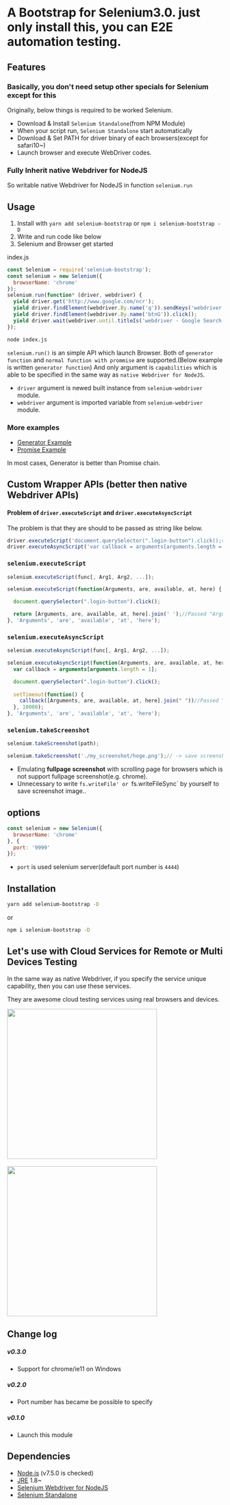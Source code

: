 # A Bootstrap for Selenium3.0. just only install this, you can E2E automation testing.

## Features

### Basically, you don't need setup other specials for Selenium except for this
Originally, below things is required to be worked Selenium.

- Download & Install `Selenium Standalone`(from NPM Module)
- When your script run, `Selenium Standalone` start automatically
- Download & Set PATH for driver binary of each browsers(except for safari10~)
- Launch browser and execute WebDriver codes.  

### Fully Inherit native Webdriver for NodeJS
So writable native Webdriver for NodeJS in function `selenium.run`


## Usage

1. Install with `yarn add selenium-bootstrap` or `npm i selenium-bootstrap -D`
2. Write and run code like below
3. Selenium and Browser get started 

index.js
```js
const Selenium = require('selenium-bootstrap');
const selenium = new Selenium({
  browserName: 'chrome'
});
selenium.run(function* (driver, webdriver) {
  yield driver.get('http://www.google.com/ncr');
  yield driver.findElement(webdriver.By.name('q')).sendKeys('webdriver');
  yield driver.findElement(webdriver.By.name('btnG')).click();
  yield driver.wait(webdriver.until.titleIs('webdriver - Google Search'), 5000);
});
```
```sh
node index.js
```

`selenium.run()` is an simple API which launch Browser. Both of `generator function` and `normal function with prommise` are supported.(Below example is written `generator function`) 
And only argument is  `capabilities` which is able to be specified in the same way as `native Webdriver for NodeJS`.

- `driver` argument is newed built instance from `selenium-webdriver` module.
- `webdriver` argument is imported variable from `selenium-webdriver` module.


### More examples
- [Generator Example](https://github.com/igari/Selenium-Bootstrap/blob/master/examples/run.generator.js)
- [Promise Example](https://github.com/igari/Selenium-Bootstrap/blob/master/examples/run.promise.js)

In most cases, Generator is better than Promise chain.

## Custom Wrapper APIs (better then native Webdriver APIs) 

#### Problem of `driver.executeScript` and `driver.executeAsyncScript`
The problem is that they are should to be passed as string like below.

```js
driver.executeScript('document.querySelector(".login-button").click();return [Arguments, are, available, at, here].join(" ");');
driver.executeAsyncScript('var callback = arguments[arguments.length = 1];document.querySelector(".login-button").click();setTimeout(function() {callback([Arguments, are, available, at, here].join(" "))}, 10000);')
```

### `selenium.executeScript`

```js
selenium.executeScript(func[, Arg1, Arg2, ...]);
```
```js
selenium.executeScript(function(Arguments, are, available, at, here) {

  document.querySelector(".login-button").click();

  return [Arguments, are, available, at, here].join(' ');//Passed "Arguments are available at here;"
}, 'Arguments', 'are', 'available', 'at', 'here');
```

### `selenium.executeAsyncScript`

```js
selenium.executeAsyncScript(func[, Arg1, Arg2, ...]);
```
```js
selenium.executeAsyncScript(function(Arguments, are, available, at, here) {
  var callback = arguments[arguments.length = 1];

  document.querySelector(".login-button").click();
 
  setTimeout(function() {
    callback([Arguments, are, available, at, here].join(" "))//Passed "Arguments are available at here;"
  }, 10000);
}, 'Arguments', 'are', 'available', 'at', 'here');
```

### `selenium.takeScreenshot`

```js
selenium.takeScreenshot(path);
```
```js
selenium.takeScreenshot('./my_screenshot/hoge.png');// -> save screenshot into specified path
```

- Emulating **fullpage screenshot** with scrolling page for browsers which is not support fullpage screenshot(e.g. chrome).
- Unnecessary to write `fs.writeFile' or `fs.writeFileSync` by yourself to save screenshot image..

## options
```js
const selenium = new Selenium({
  browserName: 'chrome'
}, {
  port: '9999'
});
```
- `port` is used selenium server(default port number is `4444`)

## Installation
```sh
yarn add selenium-bootstrap -D
```
or
```sh
npm i selenium-bootstrap -D
```

## Let's use with Cloud Services for Remote or Multi Devices Testing

In the same way as native Webdriver, if you specify the service unique capability, then you can use these services.

They are awesome cloud testing services using real browsers and devices.

<a href="https://www.browserstack.com/"><img src="https://style-validator.io/img/browserstack-logo.svg" width="350" style="vertical-align: middle;"></a><br>
<br>
<a href="https://saucelabs.com/"><img src="https://saucelabs.com/content/images/logo@2x.png" width="350" style="vertical-align: middle;"></a><br>

## Change log

##### v0.3.0
- Support for chrome/ie11 on Windows

##### v0.2.0
- Port number has became be possible to specify

##### v0.1.0
- Launch this module

## Dependencies
- [Node.js](https://nodejs.org/) (v7.5.0 is checked)
- [JRE](https://java.com/ja/download/) 1.8~
- [Selenium Webdriver for NodeJS](https://www.npmjs.com/package/selenium-webdriver)
- [Selenium Standalone](https://www.npmjs.com/package/selenium-standalone)
